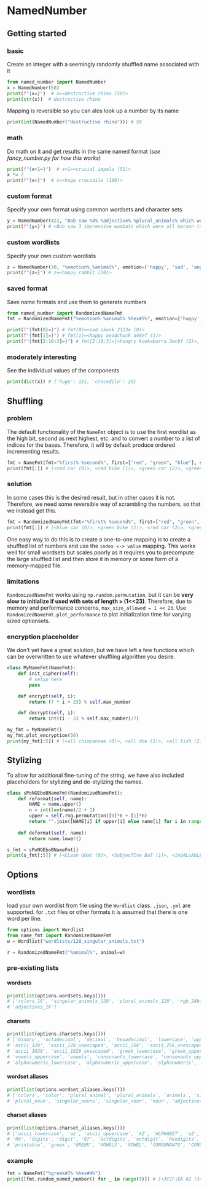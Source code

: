 # NamedNumber

## Getting started

### basic
Create an integer with a seemingly randomly shuffled name associated with it
```python
from named_number import NamedNumber
x = NamedNumber(50)
print(f"{x=}")  # x=<destructive rhino (50)>
print(str(x))  # destructive rhino
```

Mapping is reversible so you can alos look up a number by its name
```python
print(int(NamedNumber("destructive rhino"))) # 50
```
### math
Do math on it and get results in the same named format (_see fancy_number.py for how this works_)
```python
print(f"{x+1=}")  # x+1=<crucial impala (51)>
x *= 2
print(f"{x=}")  # x=<huge crocodile (100)>
```

### custom format
Specify your own format using common wordsets and character sets
```python
y = NamedNumber(422, "Bob saw %4% %adjective% %plural_animals% which were all %color%")
print(f"{y=}") # <Bob saw 3 impressive wombats which were all maroon (422)>
```

### custom wordlists
Specify your own custom wordlists
```python
z = NamedNumber(30, "%emotion%_%animal%", emotion=['happy', 'sad', 'angry', 'hungry'])
print(f"{z=}") # z=<happy_rabbit (30)>
```

### saved format
Save name formats and use them to generate numbers
```python
from named_number import RandomizedNameFmt
fmt = RandomizedNameFmt("%emotion% %animal% %hex#5%", emotion=['happy', 'sad', 'angry', 'hungry'])

print(f"{fmt(0)=}") # fmt(0)=<sad skunk 3113e (0)>
print(f"{fmt[1]=}") # fmt[1]=<happy woodchuck a48ef (1)>
print(f"{fmt[2:10:3]=}") # fmt[2:10:3]=[<hungry kookaburra 3ec9f (2)>, <hungry iguana 841c4 (5)>, <sad shark 11041 (8)>]
```

### moderately interesting
See the individual values of the components
```python
print(dict(x)) # {'huge': 151, 'crocodile': 29}
```

## Shuffling

### problem
The default functionality of the `NameFmt` object is to use the first wordlist as the high bit, second as next highest, 
etc. and to convert a number to a list of indices for the bases. Therefore, it will by default produce ordered  incrementing results.

```python
fmt = NameFmt(fmt="%first% %second%", first=["red", "green", "blue"], second=["car", "bike"])
print(fmt[:]) # [<red car (0)>, <red bike (1)>, <green car (2)>, <green bike (3)>, <blue car (4)>, <blue bike (5)>]
```

### solution
In some cases this is the desired result, but in other cases it is not. Therefore, we need some reversible way of 
scrambling the numbers, so that we instead get this.

```python
fmt = RandomizedNameFmt(fmt="%first% %second%", first=["red", "green", "blue"], second=["car", "bike"])
print(fmt[:]) # [<blue car (0)>, <green bike (1)>, <red car (2)>, <green car (3)>, <red bike (4)>, <blue bike (5)>]
```

One easy way to do this is to create a one-to-one mapping is to create a shuffled list of numbers and use the 
`index <-> value` mapping. This works well for small wordsets but scales poorly as it requires you to precompute
the large shuffled list and then store it in memory or some form of a memory-mapped file.

### limitations
`RandomizedNameFmt` works using `np.random.permutation`, but it can be **very slow to initialize if used with sets of length > (1<<23)**.
Therefore, due to memory and performance concerns, `max_size_allowed = 1 << 23`. Use `RandomizedNameFmt.plot_performance` to plot
initialization time for varying sized optionsets.


### encryption placeholder
We don't yet have a great solution, but we have left a few functions which can be overwritten to use whatever shuffling algorithm you desire.
```python
class MyNameFmt(NameFmt):
    def init_cipher(self):
        # setup here
        pass

    def encrypt(self, i):
        return (7 * i + 23) % self.max_number

    def decrypt(self, i):
        return int((i - 23 % self.max_number)/7)

my_fmt = MyNameFmt()
my_fmt.plot_encryption(50)
print(my_fmt[:5]) # [<all chimpanzee (0)>, <all doe (1)>, <all fish (2)>, <all goat (3)>, <all horse (4)>]
```


## Stylizing
To allow for additional fine-tuning of the string, we have also included placeholders for stylizing and de-stylizing the names.

```python
class sPoNGEboBNameFmt(RandomizedNameFmt):
    def reformat(self, name):
        NAME = name.upper()
        n = int(len(name)/2 + 1)
        upper = self.rng.permutation([0]*n + [1]*n)
        return "".join([NAME[i] if upper[i] else name[i] for i in range(len(name))])
    
    def deformat(self, name):
        return name.lower()

s_fmt = sPoNGEboBNameFmt()
print(s_fmt[:5]) # [<CLean GOat (0)>, <SuBjecTIve BaT (1)>, <inVALuAbLE boNObo (2)>, <TiGht groUnDHOG (3)>, <BroWn yAK (4)>]
```

## Options

### wordlists
load your own wordlist from file using the `Wordlist` class. `.json`, `.yml` are supported. for `.txt` files or other formats it is assumed that there is one word per line.
```python
from options import Wordlist
from name_fmt import RandomizedNameFmt
w = Wordlist("wordlists/128_singular_animals.txt")

r = RandomizedNameFmt("%animal%", animal=w)
```

### pre-existing lists
#### wordsets
```python
print(list(options.wordsets.keys()))
# ['colors_16', 'singular_animals_128', 'plural_animals_128', 'rgb_24bit', 'singular_nouns_1k', 'plural_nouns_1k',
# 'adjectives_1k']
```

#### charsets
```python
print(list(options.charsets.keys()))
# ['binary', 'octadecimal', 'decimal', 'hexadecimal', 'lowercase', 'uppercase', 'punctuation', 'whitespace',
# 'ascii_128', 'ascii_128_unescaped', 'ascii_256', 'ascii_256_unescaped', 'ascii_512', 'ascii_512_unescaped',
# 'ascii_1028', 'ascii_1028_unescaped', 'greek_lowercase', 'greek_uppercase', 'vowels_lowercase',
# 'vowels_uppercase', 'vowels', 'consonants_lowercase', 'consonants_uppercase', 'consonants', 'alphabet',
# 'alphanumeric_lowercase', 'alphanumeric_uppercase', 'alphanumeric', 'greek_alphabet']
```

#### wordset aliases
```python
print(list(options.wordset_aliases.keys()))
# ['colors', 'color', 'plural_animal', 'plural_animals', 'animals', 'singular_animal', 'animal', 'plural_nouns',
# 'plural_noun', 'singular_nouns', 'singular_noun', 'noun', 'adjectives', 'adjective']
```


#### charset aliases
```python
print(list(options.charset_aliases.keys()))
# ['ascii_lowercase', 'az', 'ascii_uppercase', 'AZ', 'ALPHABET', 'aZ', 'english_alphabet', 'az9', 'AZ9', 'aZ9',
# '09', 'digits', 'digit', '07', 'octdigits', 'octdigit', 'hexdigits', 'hexdigit', 'hex', 'hs', 'bin', 'bs',
# 'printable', 'greek', 'GREEK', 'VOWELS', 'VOWEL', 'CONSONANTS', 'CONSONANT', 'vowel', 'consonant']
```

### example
```python
fmt = NameFmt("%greek#7% %hex#4%")
print([fmt.random_named_number() for _ in range(5)]) # [<λΥΞΓιΕΑ 82 (34166216153218)>, <πκΟΧβΣγ 3c (47605451108924)>, <ΟξημΓψΞ 47 (119835652408647)>, <Ιψεσζωπ 78 (101633973378936)>, <τΞζΕκυΨ 9b (58779657092763)>]
```